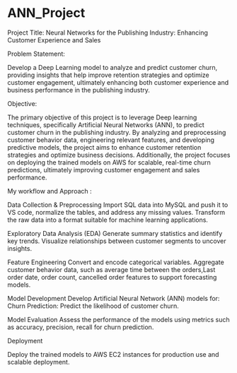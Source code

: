 # ANN_Project
Project Title: Neural Networks for the Publishing Industry: Enhancing Customer Experience and Sales

Problem Statement:

Develop a Deep Learning model to analyze and predict customer churn, providing insights that help improve retention strategies and optimize customer engagement, ultimately enhancing both customer experience and business performance in the publishing industry.

Objective:

The primary objective of this project is to leverage Deep learning techniques, specifically Artificial Neural Networks (ANN), to predict customer churn in the publishing industry. By analyzing and preprocessing customer behavior data, engineering relevant features, and developing predictive models, the project aims to enhance customer retention strategies and optimize business decisions. Additionally, the project focuses on deploying the trained models on AWS for scalable, real-time churn predictions, ultimately improving customer engagement and sales performance.

My workflow and Approach :

Data Collection & Preprocessing
Import SQL data into MySQL and push it to VS code, normalize the tables, and address any missing values. Transform the raw data into a format suitable for machine learning applications.

Exploratory Data Analysis (EDA)
Generate summary statistics and identify key trends. Visualize relationships between customer segments to uncover insights.

Feature Engineering
Convert and encode categorical variables. Aggregate customer behavior data, such as average time between the orders,Last order date, order count, cancelled order features to support forecasting models.

Model Development
Develop Artificial Neural Network (ANN) models for:
Churn Prediction: Predict the likelihood of customer churn.

Model Evaluation
Assess the performance of the models using metrics such as accuracy, precision, recall for churn prediction.

Deployment

Deploy the trained models to AWS EC2 instances for production use and scalable deployment.








